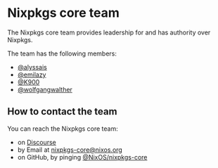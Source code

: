 # Nixpkgs core team

The Nixpkgs core team provides leadership for and has authority over Nixpkgs.

The team has the following members:
<!-- Also keep this in sync with the members of @NixOS/nixpkgs-core! -->
- [@alyssais](https://github.com/alyssais)
- [@emilazy](https://github.com/emilazy)
- [@K900](https://github.com/K900)
- [@wolfgangwalther](https://github.com/wolfgangwalther)

## How to contact the team

You can reach the Nixpkgs core team:
- on [Discourse](https://discourse.nixos.org/g/nixpkgs-core)
- by Email at nixpkgs-core@nixos.org
- on GitHub, by pinging [@NixOS/nixpkgs-core](https://github.com/orgs/NixOS/teams/nixpkgs-core)
